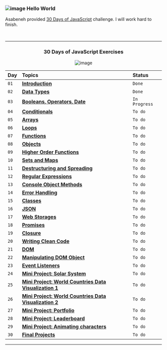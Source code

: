 ### ![image](https://github.com/dogukankoc/ECommerceWebApplication/assets/109290790/f357b3c3-d0a0-4ab9-a06c-ff87ecea00c0) Hello World 

Asabeneh provided [30 Days of JavaScript](https://github.com/Asabeneh/30-Days-Of-JavaScript/tree/master) challenge. I will work hard to finish. 
<div align= "center">
<br/>
<hr/>

<h3 align="center">30 Days of JavaScript Exercises </h3>

![image](https://github.com/dogukankoc/30DaysOfJavaScriptExercises/assets/109290790/5f9726af-527c-4952-b19c-a20c763c237e)

| Day  | Topics                                                                                                                                  | Status       |
| :--- | :-------------------------------------------------------------------------------------------------------------------------------------- | :----------- |
| `01` | **[Introduction](https://github.com/dogukankoc/30DaysOfJavaScriptExercises/tree/main/Day1)**                                            | `Done`       |
| `02` | **[Data Types](https://github.com/dogukankoc/30DaysOfJavaScriptExercises/tree/main/Day2)**                                              | `Done`       | 
| `03` | **[Booleans, Operators, Date](https://github.com/dogukankoc/30DaysOfJavaScriptExercises/tree/main/Day3)**                               | `In Progress`| 
| `04` | **[Conditionals](https://github.com/dogukankoc/30DaysOfJavaScriptExercises/tree/main/Day4)**                                            | `To do`      | 
| `05` | **[Arrays](https://github.com/dogukankoc/30DaysOfJavaScriptExercises/tree/main/Day5)**                                                  | `To do`      | 
| `06` | **[Loops](https://github.com/dogukankoc/30DaysOfJavaScriptExercises/tree/main/Day6)**                                                   | `To do`      | 
| `07` | **[ Functions](https://github.com/dogukankoc/30DaysOfJavaScriptExercises/tree/main/Day7)**                                              | `To do`      | 
| `08` | **[Objects](https://github.com/dogukankoc/30DaysOfJavaScriptExercises/tree/main/Day8)**                                                 | `To do`      | 
| `09` | **[Higher Order Functions](https://github.com/dogukankoc/30DaysOfJavaScriptExercises/tree/main/Day9)**                                  | `To do`      | 
| `10` | **[Sets and Maps](https://github.com/dogukankoc/30DaysOfJavaScriptExercises/tree/main/Day10)**                                          | `To do`      | 
| `11` | **[Destructuring and Spreading](https://github.com/dogukankoc/30DaysOfJavaScriptExercises/tree/main/Day11)**                            | `To do`      | 
| `12` | **[Regular Expressions](https://github.com/dogukankoc/30DaysOfJavaScriptExercises/tree/main/Day12)**                                    | `To do`      | 
| `13` | **[Console Object Methods](https://github.com/dogukankoc/30DaysOfJavaScriptExercises/tree/main/Day13)**                                 | `To do`      | 
| `14` | **[Error Handling](https://github.com/dogukankoc/30DaysOfJavaScriptExercises/tree/main/Day14)**                                         | `To do`      | 
| `15` | **[Classes](https://github.com/dogukankoc/30DaysOfJavaScriptExercises/tree/main/Day15)**                                                | `To do`      | 
| `16` | **[JSON](https://github.com/dogukankoc/30DaysOfJavaScriptExercises/tree/main/Day16)**                                                   | `To do`      | 
| `17` | **[Web Storages](https://github.com/dogukankoc/30DaysOfJavaScriptExercises/tree/main/Day17)**                                           | `To do`      | 
| `18` | **[Promises](https://github.com/dogukankoc/30DaysOfJavaScriptExercises/tree/main/Day18)**                                               | `To do`      | 
| `19` | **[Closure](https://github.com/dogukankoc/30DaysOfJavaScriptExercises/tree/main/Day19)**                                                | `To do`      | 
| `20` | **[Writing Clean Code](https://github.com/dogukankoc/30DaysOfJavaScriptExercises/tree/main/Day20)**                                     | `To do`      | 
| `21` | **[DOM](https://github.com/dogukankoc/30DaysOfJavaScriptExercises/tree/main/Day21)**                                                    | `To do`      | 
| `22` | **[Manipulating DOM Object](https://github.com/dogukankoc/30DaysOfJavaScriptExercises/tree/main/Day22)**                                | `To do`      | 
| `23` | **[Event Listeners](https://github.com/dogukankoc/30DaysOfJavaScriptExercises/tree/main/Day23)**                                        | `To do`      | 
| `24` | **[Mini Project: Solar System](https://github.com/dogukankoc/30DaysOfJavaScriptExercises/tree/main/Day24)**                             | `To do`      | 
| `25` | **[Mini Project: World Countries Data Visualization 1](https://github.com/dogukankoc/30DaysOfJavaScriptExercises/tree/main/Day25)**     | `To do`      | 
| `26` | **[Mini Project: World Countries Data Visualization 2](https://github.com/dogukankoc/30DaysOfJavaScriptExercises/tree/main/Day26)**     | `To do`      | 
| `27` | **[Mini Project: Portfolio](https://github.com/dogukankoc/30DaysOfJavaScriptExercises/tree/main/Day27)**                                | `To do`      | 
| `28` | **[Mini Project: Leaderboard](https://github.com/dogukankoc/30DaysOfJavaScriptExercises/tree/main/Day28)**                              | `To do`      | 
| `29` | **[Mini Project: Animating characters](https://github.com/dogukankoc/30DaysOfJavaScriptExercises/tree/main/Day29)**                     | `To do`      | 
| `30` | **[Final Projects](https://github.com/dogukankoc/30DaysOfJavaScriptExercises/tree/main/Day30)**                                         | `To do`      | 

<hr/>
</div>
